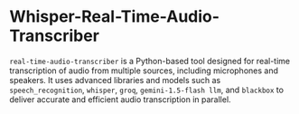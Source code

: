 # Whisper-Real-Time-Audio-Transcriber
`real-time-audio-transcriber` is a Python-based tool designed for real-time transcription of audio from multiple sources, including microphones and speakers. It uses advanced libraries and models such as `speech_recognition`, `whisper`, `groq`, `gemini-1.5-flash llm`, and `blackbox` to deliver accurate and efficient audio transcription in parallel.
